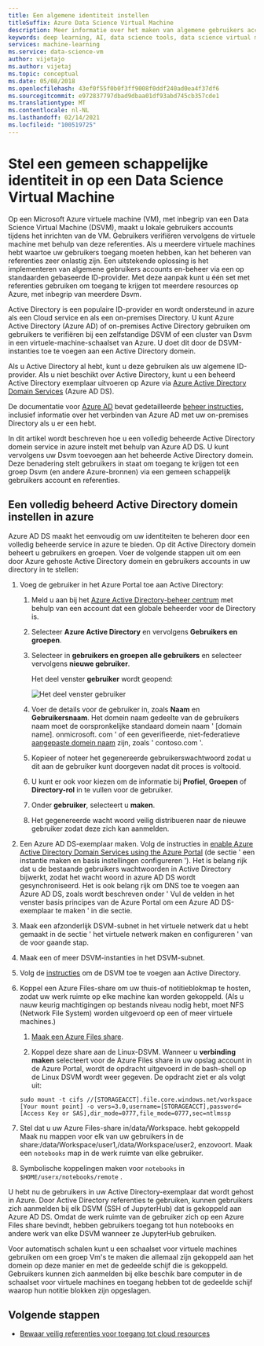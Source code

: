 ```yaml
---
title: Een algemene identiteit instellen
titleSuffix: Azure Data Science Virtual Machine
description: Meer informatie over het maken van algemene gebruikers accounts die kunnen worden gebruikt voor meerdere data wetenschappen Virtual Machines. U kunt Azure Active Directory of een on-premises Active Directory gebruiken om gebruikers te verifiëren bij de Data Science Virtual Machine.
keywords: deep learning, AI, data science tools, data science virtual machine, geospatial analytics, team data science process
services: machine-learning
ms.service: data-science-vm
author: vijetajo
ms.author: vijetaj
ms.topic: conceptual
ms.date: 05/08/2018
ms.openlocfilehash: 43ef0f55f0b0f3ff9008f0ddf240ad0ea4f37df6
ms.sourcegitcommit: e972837797dbad9dbaa01df93abd745cb357cde1
ms.translationtype: MT
ms.contentlocale: nl-NL
ms.lasthandoff: 02/14/2021
ms.locfileid: "100519725"
---
```

# <a name="set-up-a-common-identity-on-a-data-science-virtual-machine"></a>Stel een gemeen schappelijke identiteit in op een Data Science Virtual Machine

Op een Microsoft Azure virtuele machine (VM), met inbegrip van een Data Science Virtual Machine (DSVM), maakt u lokale gebruikers accounts tijdens het inrichten van de VM. Gebruikers verifiëren vervolgens de virtuele machine met behulp van deze referenties. Als u meerdere virtuele machines hebt waartoe uw gebruikers toegang moeten hebben, kan het beheren van referenties zeer onlastig zijn. Een uitstekende oplossing is het implementeren van algemene gebruikers accounts en-beheer via een op standaarden gebaseerde ID-provider. Met deze aanpak kunt u één set met referenties gebruiken om toegang te krijgen tot meerdere resources op Azure, met inbegrip van meerdere Dsvm.

Active Directory is een populaire ID-provider en wordt ondersteund in azure als een Cloud service en als een on-premises Directory. U kunt Azure Active Directory (Azure AD) of on-premises Active Directory gebruiken om gebruikers te verifiëren bij een zelfstandige DSVM of een cluster van Dsvm in een virtuele-machine-schaalset van Azure. U doet dit door de DSVM-instanties toe te voegen aan een Active Directory domein.

Als u Active Directory al hebt, kunt u deze gebruiken als uw algemene ID-provider. Als u niet beschikt over Active Directory, kunt u een beheerd Active Directory exemplaar uitvoeren op Azure via [Azure Active Directory Domain Services](../../active-directory-domain-services/index.yml) (Azure AD DS).

De documentatie voor [Azure AD](../../active-directory/index.yml) bevat gedetailleerde [beheer instructies](../../active-directory/hybrid/whatis-hybrid-identity.md), inclusief informatie over het verbinden van Azure AD met uw on-premises Directory als u er een hebt.

In dit artikel wordt beschreven hoe u een volledig beheerde Active Directory domein service in azure instelt met behulp van Azure AD DS. U kunt vervolgens uw Dsvm toevoegen aan het beheerde Active Directory domein. Deze benadering stelt gebruikers in staat om toegang te krijgen tot een groep Dsvm (en andere Azure-bronnen) via een gemeen schappelijk gebruikers account en referenties.

## <a name="set-up-a-fully-managed-active-directory-domain-on-azure"></a>Een volledig beheerd Active Directory domein instellen in azure

Azure AD DS maakt het eenvoudig om uw identiteiten te beheren door een volledig beheerde service in azure te bieden. Op dit Active Directory domein beheert u gebruikers en groepen. Voer de volgende stappen uit om een door Azure gehoste Active Directory domein en gebruikers accounts in uw directory in te stellen:

1. Voeg de gebruiker in het Azure Portal toe aan Active Directory: 

   1. Meld u aan bij het [Azure Active Directory-beheer centrum](https://aad.portal.azure.com) met behulp van een account dat een globale beheerder voor de Directory is.
    
   1. Selecteer **Azure Active Directory** en vervolgens **Gebruikers en groepen**.
    
   1. Selecteer in **gebruikers en groepen** **alle gebruikers** en selecteer vervolgens **nieuwe gebruiker**.
   
        Het deel venster **gebruiker** wordt geopend:
      
        ![Het deel venster gebruiker](./media/add-user.png)
    
   1. Voer de details voor de gebruiker in, zoals **Naam** en **Gebruikersnaam**. Het domein naam gedeelte van de gebruikers naam moet de oorspronkelijke standaard domein naam ' [domain name]. onmicrosoft. com ' of een geverifieerde, niet-federatieve [aangepaste domein naam](../../active-directory/fundamentals/add-custom-domain.md) zijn, zoals ' contoso.com '.
    
   1. Kopieer of noteer het gegenereerde gebruikerswachtwoord zodat u dit aan de gebruiker kunt doorgeven nadat dit proces is voltooid.
    
   1. U kunt er ook voor kiezen om de informatie bij **Profiel**, **Groepen** of **Directory-rol** in te vullen voor de gebruiker. 
    
   1. Onder **gebruiker**, selecteert u **maken**.
    
   1. Het gegenereerde wacht woord veilig distribueren naar de nieuwe gebruiker zodat deze zich kan aanmelden.

1. Een Azure AD DS-exemplaar maken. Volg de instructies in  [enable Azure Active Directory Domain Services using the Azure Portal](../../active-directory-domain-services/tutorial-create-instance.md) (de sectie ' een instantie maken en basis instellingen configureren '). Het is belang rijk dat u de bestaande gebruikers wachtwoorden in Active Directory bijwerkt, zodat het wacht woord in azure AD DS wordt gesynchroniseerd. Het is ook belang rijk om DNS toe te voegen aan Azure AD DS, zoals wordt beschreven onder ' Vul de velden in het venster basis principes van de Azure Portal om een Azure AD DS-exemplaar te maken ' in die sectie.

1. Maak een afzonderlijk DSVM-subnet in het virtuele netwerk dat u hebt gemaakt in de sectie ' het virtuele netwerk maken en configureren ' van de voor gaande stap.
1. Maak een of meer DSVM-instanties in het DSVM-subnet.
1. Volg de [instructies](../../active-directory-domain-services/join-ubuntu-linux-vm.md) om de DSVM toe te voegen aan Active Directory. 
1. Koppel een Azure Files-share om uw thuis-of notitieblokmap te hosten, zodat uw werk ruimte op elke machine kan worden gekoppeld. (Als u nauw keurig machtigingen op bestands niveau nodig hebt, moet NFS (Network File System) worden uitgevoerd op een of meer virtuele machines.)

   1. [Maak een Azure Files share](../../storage/files/storage-how-to-create-file-share.md).
    
   2.  Koppel deze share aan de Linux-DSVM. Wanneer u **verbinding maken** selecteert voor de Azure Files share in uw opslag account in de Azure Portal, wordt de opdracht uitgevoerd in de bash-shell op de Linux DSVM wordt weer gegeven. De opdracht ziet er als volgt uit:
   
   ```
   sudo mount -t cifs //[STORAGEACCT].file.core.windows.net/workspace [Your mount point] -o vers=3.0,username=[STORAGEACCT],password=[Access Key or SAS],dir_mode=0777,file_mode=0777,sec=ntlmssp
   ```
1. Stel dat u uw Azure Files-share in/data/Workspace. hebt gekoppeld Maak nu mappen voor elk van uw gebruikers in de share:/data/Workspace/user1,/data/Workspace/user2, enzovoort. Maak een `notebooks` map in de werk ruimte van elke gebruiker. 
1. Symbolische koppelingen maken voor `notebooks` in `$HOME/userx/notebooks/remote` .   

U hebt nu de gebruikers in uw Active Directory-exemplaar dat wordt gehost in Azure. Door Active Directory referenties te gebruiken, kunnen gebruikers zich aanmelden bij elk DSVM (SSH of JupyterHub) dat is gekoppeld aan Azure AD DS. Omdat de werk ruimte van de gebruiker zich op een Azure Files share bevindt, hebben gebruikers toegang tot hun notebooks en andere werk van elke DSVM wanneer ze JupyterHub gebruiken.

Voor automatisch schalen kunt u een schaalset voor virtuele machines gebruiken om een groep Vm's te maken die allemaal zijn gekoppeld aan het domein op deze manier en met de gedeelde schijf die is gekoppeld. Gebruikers kunnen zich aanmelden bij elke beschik bare computer in de schaalset voor virtuele machines en toegang hebben tot de gedeelde schijf waarop hun notitie blokken zijn opgeslagen. 

## <a name="next-steps"></a>Volgende stappen

* [Bewaar veilig referenties voor toegang tot cloud resources](dsvm-secure-access-keys.md)